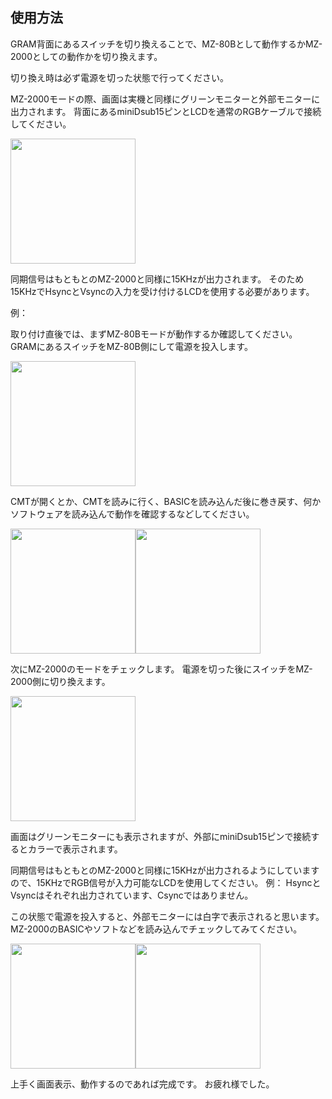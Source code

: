 ## 使用方法 ##

GRAM背面にあるスイッチを切り換えることで、MZ-80Bとして動作するかMZ-2000としての動作かを切り換えます。

切り換え時は必ず電源を切った状態で行ってください。

MZ-2000モードの際、画面は実機と同様にグリーンモニターと外部モニターに出力されます。
背面にあるminiDsub15ピンとLCDを通常のRGBケーブルで接続してください。

<img src="https://user-images.githubusercontent.com/8729286/216513844-fd4e44c5-cf1b-4253-b42e-a6b55388b1fb.jpg" width="200" />

同期信号はもともとのMZ-2000と同様に15KHzが出力されます。
そのため15KHzでHsyncとVsyncの入力を受け付けるLCDを使用する必要があります。

例：



取り付け直後では、まずMZ-80Bモードが動作するか確認してください。
GRAMにあるスイッチをMZ-80B側にして電源を投入します。

<img src="https://user-images.githubusercontent.com/8729286/216513704-583772e5-2ff8-47b1-afaa-e03fd2b2bb43.jpg" width="200" />

CMTが開くとか、CMTを読みに行く、BASICを読み込んだ後に巻き戻す、何かソフトウェアを読み込んで動作を確認するなどしてください。

<img src="https://user-images.githubusercontent.com/8729286/216513772-71c546fa-287e-4bae-831a-0c08deef063a.jpg" width="200" /><img src="https://user-images.githubusercontent.com/8729286/216513797-444d13e0-0674-48ca-9143-99ca9bdf90e0.jpg" width="200" />

次にMZ-2000のモードをチェックします。
電源を切った後にスイッチをMZ-2000側に切り換えます。

<img src="https://user-images.githubusercontent.com/8729286/216513844-fd4e44c5-cf1b-4253-b42e-a6b55388b1fb.jpg" width="200" />

画面はグリーンモニターにも表示されますが、外部にminiDsub15ピンで接続するとカラーで表示されます。

同期信号はもともとのMZ-2000と同様に15KHzが出力されるようにしていますので、15KHzでRGB信号が入力可能なLCDを使用してください。
例：
HsyncとVsyncはそれぞれ出力されています、Csyncではありません。

この状態で電源を投入すると、外部モニターには白字で表示されると思います。
MZ-2000のBASICやソフトなどを読み込んでチェックしてみてください。
          
<img src="https://user-images.githubusercontent.com/8729286/216513902-3c3f306e-1192-48b9-859e-69176c071ed7.jpg" width="200" /><img src="https://user-images.githubusercontent.com/8729286/216513956-1940549b-f399-49f6-81ee-fae42c72be0f.jpg" width="200" />

上手く画面表示、動作するのであれば完成です。
お疲れ様でした。

